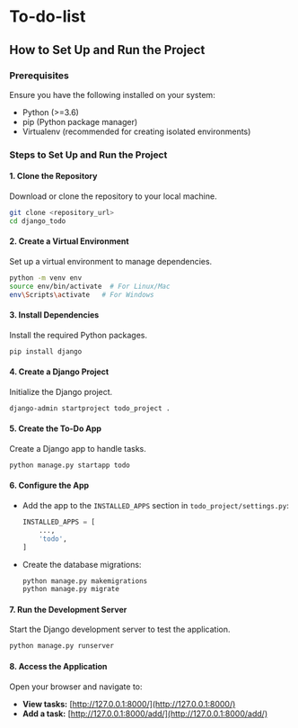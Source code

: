 # To-do-list


## How to Set Up and Run the Project

### Prerequisites
Ensure you have the following installed on your system:

- Python (>=3.6)
- pip (Python package manager)
- Virtualenv (recommended for creating isolated environments)

### Steps to Set Up and Run the Project

#### 1. Clone the Repository
Download or clone the repository to your local machine.
```bash
git clone <repository_url>
cd django_todo
```

#### 2. Create a Virtual Environment
Set up a virtual environment to manage dependencies.
```bash
python -m venv env
source env/bin/activate  # For Linux/Mac
env\Scripts\activate   # For Windows
```

#### 3. Install Dependencies
Install the required Python packages.
```bash
pip install django
```

#### 4. Create a Django Project
Initialize the Django project.
```bash
django-admin startproject todo_project .
```

#### 5. Create the To-Do App
Create a Django app to handle tasks.
```bash
python manage.py startapp todo
```

#### 6. Configure the App
- Add the app to the `INSTALLED_APPS` section in `todo_project/settings.py`:

  ```python
  INSTALLED_APPS = [
      ...,
      'todo',
  ]
  ```

- Create the database migrations:
  ```bash
  python manage.py makemigrations
  python manage.py migrate
  ```

#### 7. Run the Development Server
Start the Django development server to test the application.
```bash
python manage.py runserver
```

#### 8. Access the Application
Open your browser and navigate to:

- **View tasks:** [http://127.0.0.1:8000/](http://127.0.0.1:8000/)
- **Add a task:** [http://127.0.0.1:8000/add/](http://127.0.0.1:8000/add/)

